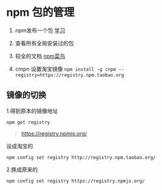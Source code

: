 # npm 包的管理
1. npm发布一个包 [学习](https://www.jianshu.com/p/289212f74804)
2. 查看所有全局安装过的包
3. 较全的文档 [npm菜鸟](https://www.runoob.com/nodejs/nodejs-npm.html)

4. cmpn 设置淘宝镜像  `npm install -g cnpm --registry=https://registry.npm.taobao.org`

## 镜像的切换
1.得到原本的镜像地址

`npm get registry `

> https://registry.npmjs.org/

  设成淘宝的

  `npm config set registry http://registry.npm.taobao.org/`
  

2.换成原来的

  `npm config set registry https://registry.npmjs.org/`
